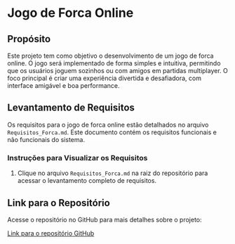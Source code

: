 # Jogo de Forca Online

## Propósito

Este projeto tem como objetivo o desenvolvimento de um jogo de forca online. O jogo será implementado de forma simples e intuitiva, permitindo que os usuários joguem sozinhos ou com amigos em partidas multiplayer. O foco principal é criar uma experiência divertida e desafiadora, com interface amigável e boa performance.

## Levantamento de Requisitos

Os requisitos para o jogo de forca online estão detalhados no arquivo `Requisitos_Forca.md`. Este documento contém os requisitos funcionais e não funcionais do sistema.

### Instruções para Visualizar os Requisitos

1. Clique no arquivo `Requisitos_Forca.md` na raiz do repositório para acessar o levantamento completo de requisitos.

## Link para o Repositório

Acesse o repositório no GitHub para mais detalhes sobre o projeto:

[Link para o repositório GitHub](https://github.com/karinevicr/jogo-da-forca)
